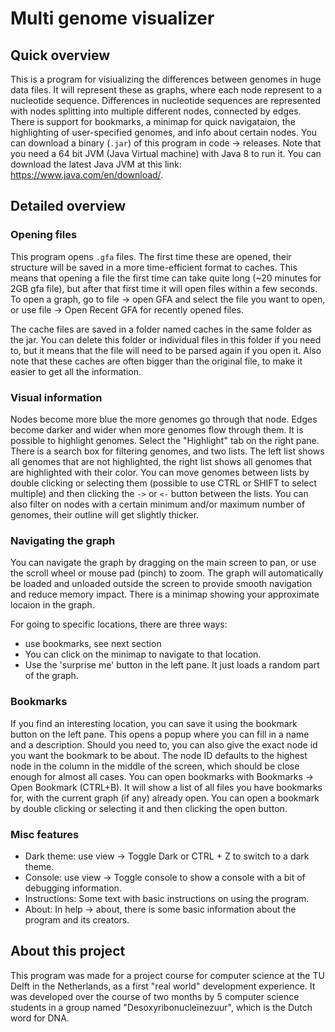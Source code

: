 # Multi genome visualizer

## Quick overview
This is a program for visiualizing the differences between genomes in huge data files. It will represent these as graphs, where each node represent to a nucleotide sequence. Differences in nucleotide sequences are represented with nodes splitting into multiple different nodes, connected by edges. There is support for bookmarks, a minimap for quick navigataion, the highlighting of user-specified genomes, and info about certain nodes.
You can download a binary (`.jar`) of this program in code -> releases. Note that you need a 64 bit JVM (Java Virtual machine) with Java 8 to run it. You can download the latest Java JVM at this link: https://www.java.com/en/download/.

## Detailed overview
### Opening files
This program opens `.gfa` files. The first time these are opened, their structure will be saved in a more time-efficient format to caches. This means that opening a file the first time can take quite long (~20 minutes for 2GB gfa file), but after that first time it will open files within a few seconds.
To open a graph, go to file -> open GFA and select the file you want to open, or use file -> Open Recent GFA for recently opened files.

The cache files are saved in a folder named caches in the same folder as the jar. You can delete this folder or individual files in this folder if you need to, but it means that the file will need to be parsed again if you open it. Also note that these caches are often bigger than the original file, to make it easier to get all the information.

### Visual information
Nodes become more blue the more genomes go through that node. Edges become darker and wider when more genomes flow through them.
It is possible to highlight genomes. Select the "Highlight" tab on the right pane. There is a search box for filtering genomes, and two lists. The left list shows all genomes that are not highlighted, the right list shows all genomes that are highlighted with their color. You can move genomes between lists by double clicking or selecting them (possible to use CTRL or SHIFT to select multiple) and then clicking the `->` or `<-` button between the lists.
You can also filter on nodes with a certain minimum and/or maximum number of genomes, their outline will get slightly thicker.

### Navigating the graph
You can navigate the graph by dragging on the main screen to pan, or use the scroll wheel or mouse pad (pinch) to zoom. The graph will automatically be loaded and unloaded outside the screen to provide smooth navigation and reduce memory impact. There is a minimap showing your approximate locaion in the graph.

For going to specific locations, there are three ways:
- use bookmarks, see next section
- You can click on the minimap to navigate to that location.
- Use the 'surprise me' button in the left pane. It just loads a random part of the graph.

### Bookmarks
If you find an interesting location, you can save it using the bookmark button on the left pane. This opens a popup where you can fill in a name and a description. Should you need to, you can also give the exact node id you want the bookmark to be about. The node ID defaults to the highest node in the column in the middle of the screen, which should be close enough for almost all cases.
You can open bookmarks with Bookmarks -> Open Bookmark (CTRL+B). It will show a list of all files you have bookmarks for, with the current graph (if any) already open. You can open a bookmark by double clicking or selecting it and then clicking the open button.

### Misc features
- Dark theme: use view -> Toggle Dark or CTRL + Z to switch to a dark theme.
- Console: use view -> Toggle console to show a console with a bit of debugging information.
- Instructions: Some text with basic instructions on using the program. 
- About: In help -> about, there is some basic information about the program and its creators.

## About this project
This program was made for a project course for computer science at the TU Delft in the Netherlands, as a first "real world" development experience.
It was developed over the course of two months by 5 computer science students in a group named "Desoxyribonucleïnezuur", which is the Dutch word for DNA.
